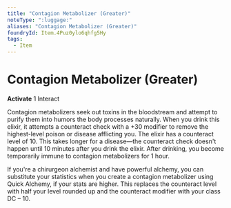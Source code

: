 ```yaml
---
title: "Contagion Metabolizer (Greater)"
noteType: ":luggage:"
aliases: "Contagion Metabolizer (Greater)"
foundryId: Item.4Puz0ylo6qhfg5Hy
tags:
  - Item
---
```


# Contagion Metabolizer (Greater)

**Activate** 1 Interact

Contagion metabolizers seek out toxins in the bloodstream and attempt to purify them into humors the body processes naturally. When you drink this elixir, it attempts a counteract check with a +30 modifier to remove the highest-level poison or disease afflicting you. The elixir has a counteract level of 10. This takes longer for a disease—the counteract check doesn't happen until 10 minutes after you drink the elixir. After drinking, you become temporarily immune to contagion metabolizers for 1 hour.

If you're a chirurgeon alchemist and have powerful alchemy, you can substitute your statistics when you create a contagion metabolizer using Quick Alchemy, if your stats are higher. This replaces the counteract level with half your level rounded up and the counteract modifier with your class DC – 10.
